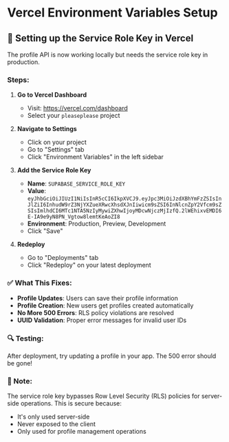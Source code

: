 # Vercel Environment Variables Setup

## 🔧 Setting up the Service Role Key in Vercel

The profile API is now working locally but needs the service role key in production.

### Steps:

1. **Go to Vercel Dashboard**
   - Visit: https://vercel.com/dashboard
   - Select your `pleaseplease` project

2. **Navigate to Settings**
   - Click on your project
   - Go to "Settings" tab
   - Click "Environment Variables" in the left sidebar

3. **Add the Service Role Key**
   - **Name**: `SUPABASE_SERVICE_ROLE_KEY`
   - **Value**: `eyJhbGciOiJIUzI1NiIsInR5cCI6IkpXVCJ9.eyJpc3MiOiJzdXBhYmFzZSIsInJlZiI6InhudW9rZ3NjYXZueXRwcXhsdXJnIiwicm9sZSI6InNlcnZpY2Vfcm9sZSIsImlhdCI6MTc1NTA5NzIyMywiZXhwIjoyMDcwNjczMjIzfQ.2lWEhixvEMDI6E-IA9e9yN8PN_Vgtow8lemtKeAoZI8`
   - **Environment**: Production, Preview, Development
   - Click "Save"

4. **Redeploy**
   - Go to "Deployments" tab
   - Click "Redeploy" on your latest deployment

### ✅ What This Fixes:

- **Profile Updates**: Users can save their profile information
- **Profile Creation**: New users get profiles created automatically
- **No More 500 Errors**: RLS policy violations are resolved
- **UUID Validation**: Proper error messages for invalid user IDs

### 🔍 Testing:

After deployment, try updating a profile in your app. The 500 error should be gone!

### 📝 Note:

The service role key bypasses Row Level Security (RLS) policies for server-side operations. This is secure because:
- It's only used server-side
- Never exposed to the client
- Only used for profile management operations
